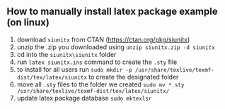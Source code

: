 ## How to manually install latex package example (on linux)

1. download `siunitx` from CTAN (https://ctan.org/pkg/siunitx)
2. unzip the .zip you downloaded using ```unzip siunitx.zip -d siunitx```
3. cd into the `siunitx\siunitx` folder
4. run ```latex siunitx.ins``` command to create the `.sty` file
5. to install for all users run ```sudo mkdir -p /usr/share/texlive/texmf-dist/tex/latex/siunitx``` to create the designated folder
6. move all `.sty` files to the folder we created ```sudo mv *.sty /usr/share/texlive/texmf-dist/tex/latex/siunitx/```
7. update latex package database ```sudo mktexlsr```